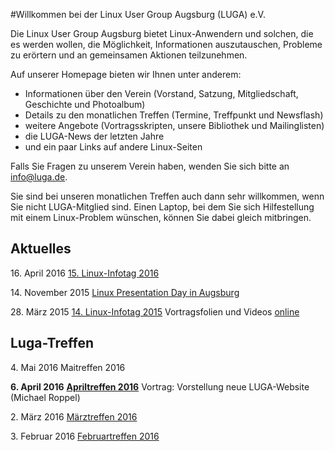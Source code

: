 #Willkommen bei der Linux User Group Augsburg (LUGA) e.V.

Die Linux User Group Augsburg bietet Linux-Anwendern und solchen, die es werden wollen, die Möglichkeit, Informationen auszutauschen, Probleme zu erörtern und an gemeinsamen Aktionen teilzunehmen.

Auf unserer Homepage bieten wir Ihnen unter anderem:

* Informationen über den Verein (Vorstand, Satzung, Mitgliedschaft, Geschichte und Photoalbum)
* Details zu den monatlichen Treffen (Termine, Treffpunkt und Newsflash)
* weitere Angebote (Vortragsskripten, unsere Bibliothek und Mailinglisten)
* die LUGA-News der letzten Jahre
* und ein paar Links auf andere Linux-Seiten

Falls Sie Fragen zu unserem Verein haben, wenden Sie sich bitte an info@luga.de.

Sie sind bei unseren monatlichen Treffen auch dann sehr willkommen, wenn Sie nicht LUGA-Mitglied sind. Einen Laptop, bei dem Sie sich Hilfestellung mit einem Linux-Problem wünschen, können Sie dabei gleich mitbringen. 

## Aktuelles
<span class="ib">16. April 2016</span>
<span class="ib">[15. Linux-Infotag 2016](Infotag_2016/)</span>

<span class="ib">14. November 2015</span>
<span class="ib">[Linux Presentation Day in Augsburg](http://www.luga.de/Aktionen/LPD-2015/)</span>  

<span class="ib">28. März 2015</span>
<span class="ib">[14. Linux-Infotag 2015](http://www.luga.de/Aktionen/LIT-2015/)</span>
<span class="ib">Vortragsfolien und Videos [online](http://www.luga.de/Aktionen/LIT-2015/Programm/)</span>

## Luga-Treffen
<span class="ib">4. Mai 2016</span>
<span class="ib">Maitreffen 2016</span>

<span class="ib">**6. April 2016**</span>
<span class="ib">[__Apriltreffen 2016__](http://www.luga.de/Treffen/Termine/04_2016)</span>
<span class="ib">Vortrag: Vorstellung neue LUGA-Website (Michael Roppel)</span>

<span class="ib">2. März 2016</span>
<span class="ib">[Märztreffen 2016](http://www.luga.de/Treffen/Termine/03_2016)</span>

<span class="ib">3. Februar 2016</span>
<span class="ib">[Februartreffen 2016](http://www.luga.de/Treffen/Termine/02_2016)</span>
